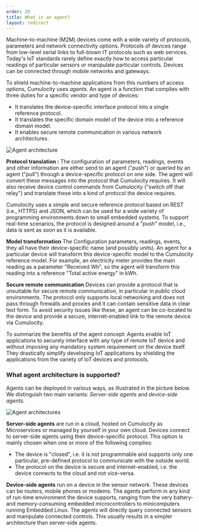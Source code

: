 ```yaml
---
order: 20
title: What is an agent?
layout: redirect
---
```


Machine-to-machine (M2M) devices come with a wide variety of protocols, parameters and network connectivity options. Protocols of devices range from low-level serial links to full-blown IT protocols such as web services. Today's IoT standards rarely define exactly how to access particular readings of particular sensors or manipulate particular controls. Devices can be connected through mobile networks and gateways.

To shield machine-to-machine applications from this numbers of access options, Cumulocity uses *agents*. An agent is a function that complies with three duties for a specific vendor and type of devices:

-   It translates the device-specific interface protocol into a single reference protocol.
-   It translates the specific domain model of the device into a reference domain model.
-   It enables secure remote communication in various network architectures.

![Agent architecture](/guides/images/concepts-guide/agents.png)

**Protocol translation :** The configuration of parameters, readings, events and other information are either send to an agent ("push") or queried by an agent ("pull") through a device-specific protocol on one side. The agent will convert these messages into the protocol that Cumulocity requires. It will also receive device control commands from Cumulocity ("switch off that relay") and translate these into a kind of protocol the device requires.

Cumulocity uses a simple and secure reference protocol based on REST (i.e., HTTPS) and JSON, which can be used for a wide variety of programming environments down to small embedded systems. To support real-time scenarios, the protocol is designed around a "push" model, i.e., data is sent as soon as it is available.

**Model transformation** The Configuration parameters, readings, events, they all have their device-specific name (and possibly units). An agent for a particular device will transform this device-specific model to the Cumulocity reference model. For example, an electricity meter provides the main reading as a parameter "Received Wh", so the agent will transform this reading into a reference "Total active energy" in kWh.

**Secure remote communication** Devices can provide a protocol that is unsuitable for secure remote communication, in particular in public cloud environments. The protocol only supports local networking and does not pass through firewalls and proxies and it can contain sensitive data in clear text form. To avoid security issues like these, an agent can be co-located to the device and provide a secure, internet-enabled link to the remote device via Cumulocity.

To summarize the benefits of the agent concept: Agents enable IoT applications to securely interface with any type of remote IoT device and without imposing any mandatory system requirement on the device itself. They drastically simplify developing IoT applications by shielding the applications from the variety of IoT devices and protocols.

### What agent architecture is supported?

Agents can be deployed in various ways, as illustrated in the picture below. We distinguish two main variants: *Server-side agents* and *device-side agents*.

![Agent architectures](/guides/images/concepts-guide/agentarchitectures.png)

**Server-side agents** are run in a cloud, hosted on Cumulocity as Microservices or managed by yourself in your own cloud. Devices connect to server-side agents using their device-specific protocol. This option is mainly chosen when one or more of the following complies:

* The device is "closed", i.e. it is not programmable and supports only one particular, pre-defined protocol to communicate with the outside world.
* The protocol on the device is secure and internet-enabled, i.e. the device connects to the cloud and not vice-versa.

**Device-side agents** run on a device in the sensor network. These devices can be routers, mobile phones or modems. The agents perform in any kind of run-time environment the device supports, ranging from the very battery- and memory-consuming embedded microcontrollers to minicomputers running Embedded Linux. The agents will directly query connected sensors and manipulate connected controls. This usually results in a simpler architecture than server-side agents.

